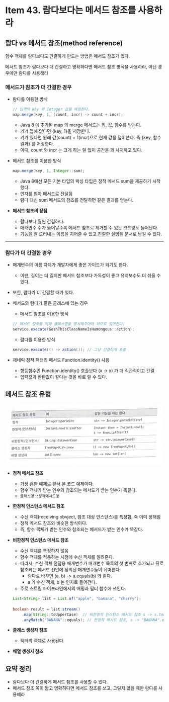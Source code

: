 # Item 43. 람다보다는 메서드 참조를 사용하라
## 람다 vs 메서드 참조(method reference)

함수 객체를 람다보다도 간결하게 만드는 방법은 메서드 참조가 있다.

메서드 참조가 람다보다 더 간결하고 명확하다면 메서드 참조 방식을 사용하라, 아닌 경우에만 람다를 사용해라

### 메서드가 참조가 더 간결한 경우

- 람다를 이용한 방식
    
    ```java
    // 임의의 key 와 Integer 값을 매핑한다.
    map.merge(key, 1, (count, incr) -> count + incr);
    ```
    
    - Java 8 에 추가된 map 의 merge 메서드는 키, 값, 함수를 받는다.
    - 키가 맵에 없다면 {key, 1}을 저장한다.
    - 키가 있다면 원래 값(count) + 1(incr)으로 현재 값을 덮어쓴다. 즉 {key, 함수 결과} 를 저장한다.
    - 이때, count 와 incr 는 크게 하는 일 없이 공간을 꽤 차지하고 있다.
- 메서드 참조를 이용한 방식
    
    ```java
    map.merge(key, 1, Integer::sum);
    ```
    
    - Java 8에선 모든 기본 타입의 박싱 타입은 정적 메서드 sum을 제공하기 시작했다.
    - 인자를 받아 메서드로 전달됨
    - 람다 대신 sum 메서드의 참조를 전달하면 같은 결과를 얻는다.
- **메서드 참조의 장점**
    - 람다보다 훨씬 간결하다.
    - 매개변수 수가 늘어날수록 메서드 참조로 제거할 수 있는 코드양도 늘어난다.
    - 기능을 잘 드러내는 이름을 지어줄 수 있고 친절한 설명을 문서로 남길 수 있다.

___

### 람다가 더 간결한 경우

- 매개변수의 이름 자체가 개발자에게 좋은 가이드가 되기도 한다.
    - 이땐, 길이는 더 길지만 메서드 참조보다 가독성이 좋고 유지보수도 더 쉬울 수 있다.
- 또한, 람다가 더 간결할 때가 있다.
- 메서드와 람다가 같은 클래스에 있는 경우
    - 메서드 참조를 이용한 방식
    
    ```java
    // 메서드 참조를 위해 클래스명을 명시해주어야 하므로 길어진다.
    service.execute(GoshThisClassNameIsHumongous::action);
    ```
    
    - 람다를 이용한 방식
    
    ```java
    service.execute(() -> action()); // 그냥 간결하게 호출
    ```
    
- 제네릭 정적 팩터리 메서드 Function.identity() 사용
    - 항등함수인 Function.identity() 호출보다 (x → x) 가 더 직관적이고 간결
    - 입력값과 반환값이 같다는 것을 바로 알 수 있다.

## 메서드 참조 유형

![method reference](img/image.png)

- **정적 메서드 참조**
    - 가장 흔한 예제로 앞서 본 코드 예제이다.
    - 함수 객체가 받는 인수와 참조되는 메서드가 받는 인수가 똑같다.
    - `클래스명::정적메서드명`
- **한정적 인스턴스 메서드 참조**
    - 수신 객체(receiving obvject, 참조 대상 인스턴스)를 특정함, 즉 이미 정해짐
    - 정적 메서드 참조와 비슷한 방식이다.
    - 즉, 함수 객체가 받는 인수와 참조되는 메서드가 받는 인수가 똑같다.
- **비한정적 인스턴스 메서드 참조**
    - 수신 객체를 특정하지 않음
    - 함수 객체를 적용하는 시점에 수신 객체를 알려준다.
    - 따라서, 수신 객체 전달용 매개변수가 매개변수 목록의 첫 번째로 추가되고 뒤로 참조되는 메서드 선언에 정의된 매개변수들이 뒤따른다.
        - 람다로 바꾸면 (a, b) -> a.equals(b) 와 같다.
        - a 가 수신 객체, b 는 인자로 들어간다.
    - 주로 스트림 파이프라인에서의 매핑과 필터 함수에 쓰인다.
    
    ```java
    List<String> list = List.of("apple", "banana", "cherry");
    
    boolean result = list.stream()
        .map(String::toUpperCase)  // 비한정적 인스턴스 메서드 참조 s -> s.toUpperCase()
        .anyMatch("BANANA"::equals); // 한정적 메서드 참조, s -> "BANANA".equals(s)
    ```
    
- **클래스 생성자 참조**
    - 팩터리 객체로 사용된다.
- **배열 생성자 참조**

## 요약 정리
- 람다보다 더 간결하게 메서드 참조를 사용할 수 있다.
- 메서드 참조 쪽이 짧고 명확하다면 메서드 참조를 쓰고, 그렇지 않을 때만 람다를 사용해라